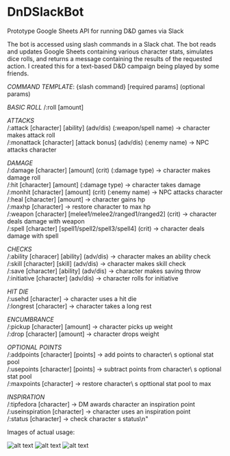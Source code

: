 # DnDSlackBot
Prototype Google Sheets API for running D&amp;D games via Slack

The bot is accessed using slash commands in a Slack chat. The bot reads and updates Google Sheets containing various character stats, simulates dice rolls, and returns a message containing the results of the requested action. I created this for a text-based D&D campaign being played by some friends.

*COMMAND TEMPLATE*: {slash command} [required params] (optional params)

*BASIC ROLL* 
/:roll [amount]     

*ATTACKS*    
/:attack [character] [ability] (adv/dis) (:weapon/spell name)   ->   character makes attack roll    
/:monattack [character] [attack bonus] (adv/dis) (:enemy name)  ->   NPC attacks character    

*DAMAGE*   
/:damage [character] [amount] (crit) (:damage type)             ->   character makes damage roll    
/:hit [character] [amount] (:damage type)                       ->   character takes damage    
/:monhit [character] [amount] (crit) (:enemy name)              ->   NPC attacks character     
/:heal [character] [amount]                                     ->   character gains hp    
/:maxhp [character]                                             ->   restore character to max hp    
/:weapon [character] [melee1/melee2/ranged1/ranged2] (crit)     ->   character deals damage with weapon      
/:spell [character] [spell1/spell2/spell3/spell4] (crit)        ->   character deals damage with spell    

*CHECKS*   
/:ability [characer] [ability] (adv/dis)                        ->   character makes an ability check    
/:skill [character] [skill] (adv/dis)                           ->   character makes skill check    
/:save [character] [ability] (adv/dis)                          ->   character makes saving throw    
/:initiative [character] (adv/dis)                              ->   character rolls for initiative    

*HIT DIE*   
/:usehd [character]                                             ->   character uses a hit die      
/:longrest [character]                                          ->   character takes a long rest    

*ENCUMBRANCE*   
/:pickup [character] [amount]                                   ->   character picks up weight    
/:drop [character] [amount]                                     ->   character drops weight    

*OPTIONAL POINTS*   
/:addpoints [character] [points]                                ->   add points to character\ s optional stat pool    
/:usepoints [character] [points]                                ->   subtract points from character\ s optional stat pool    
/:maxpoints [character]                                         ->   restore character\ s opttional stat pool to max   

*INSPIRATION*   
/:tipfedora [character]                                         ->   DM awards character an inspiration point    
/:useinspiration [character]                                    ->   character uses an inspiration point    
/:status [character]                                            ->   check character s status\n"   


Images of actual usage:

![alt text](https://i.ibb.co/2NNLV8W/image0-2.png)
![alt text](https://i.ibb.co/9G8rz40/image0-3.png)
![alt text](https://i.ibb.co/z27NhZ4/image1-2.png)

